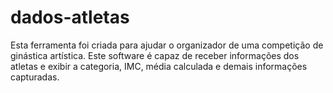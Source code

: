 # dados-atletas
Esta ferramenta foi criada para ajudar o organizador de uma competição de ginástica artística. Este software é capaz de receber informações dos atletas e exibir a categoria, IMC, média calculada e demais informações capturadas.
